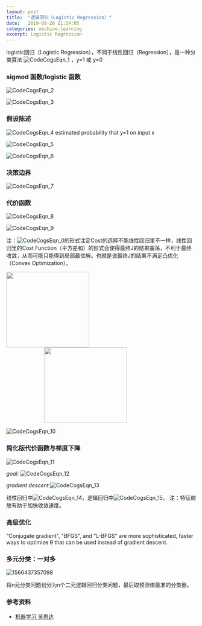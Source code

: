 ```yaml
---
layout: post
title:  "逻辑回归（Logistic Regression）"
date:   2019-08-26 11:34:05
categories: machine-learning
excerpt: Logistic Regression
---
```


logistic回归（Logistic Regression），不同于线性回归（Regression），是一种分类算法
![CodeCogsEqn_1]({{site.baseurl}}/static/image/codeEqn/CodeCogsEqn_1.png)
，y=1 或 y=0

### sigmod 函数/logistic 函数

![CodeCogsEqn_2]({{site.baseurl}}/static/image/codeEqn/CodeCogsEqn_2.png)

![CodeCogsEqn_3]({{site.baseurl}}/static/image/codeEqn/CodeCogsEqn_3.png)

### 假设陈述

![CodeCogsEqn_4]({{site.baseurl}}/static/image/codeEqn/CodeCogsEqn_4.png)
<span>estimated probability that y=1 on input x</span>

![CodeCogsEqn_5]({{site.baseurl}}/static/image/codeEqn/CodeCogsEqn_5.png)

![CodeCogsEqn_6]({{site.baseurl}}/static/image/codeEqn/CodeCogsEqn_6.png)

### 决策边界

![CodeCogsEqn_7]({{site.baseurl}}/static/image/codeEqn/CodeCogsEqn_7.png)

### 代价函数

![CodeCogsEqn_8]({{site.baseurl}}/static/image/codeEqn/CodeCogsEqn_8.png)

![CodeCogsEqn_9]({{site.baseurl}}/static/image/codeEqn/CodeCogsEqn_9.png)

   注：![CodeCogsEqn_0]({{site.baseurl}}/static/image/codeEqn/CodeCogsEqn_0.png)的形式注定Cost的选择不能线性回归里不一样，线性回归里的Cost Function（平方差和）的形式会使得最终J的结果震荡，不利于最终收敛，从而可能只能得到局部最优解。也就是说最终J的结果不满足凸优化（Convex Optimization）。

   <img src="{{site.baseurl}}/static/image/costFunc_1.png"  width="220px" height="200px"/><img src="{{site.baseurl}}/static/image/costFunc_2.png"  width="220px" height="200px" style="margin-left:100px"/>

![CodeCogsEqn_10]({{site.baseurl}}/static/image/codeEqn/CodeCogsEqn_10.png)

### 简化版代价函数与梯度下降

![CodeCogsEqn_11]({{site.baseurl}}/static/image/codeEqn/CodeCogsEqn_11.png)

*goal:* ![CodeCogsEqn_12]({{site.baseurl}}/static/image/codeEqn/CodeCogsEqn_12.png)

*gradient descent:*![CodeCogsEqn_13]({{site.baseurl}}/static/image/codeEqn/CodeCogsEqn_13.png)

   线性回归中![CodeCogsEqn_14]({{site.baseurl}}/static/image/codeEqn/CodeCogsEqn_14.png)，逻辑回归中![CodeCogsEqn_15]({{site.baseurl}}/static/image/codeEqn/CodeCogsEqn_15.png)。
   注：特征缩放有助于加快收敛速度。

### 高级优化

   "Conjugate gradient", "BFGS", and "L-BFGS" are more sophisticated, faster ways to
   optimize θ that can be used instead of gradient descent. 

### 多元分类：一对多

   ![1566437357098]({{site.baseurl}}/static/image/multiregression.png)

   将n元分类问题划分为n个二元逻辑回归分类问题，最后取预测值最准的分类器。

### 参考资料
* [机器学习 吴恩达](https://study.163.com/course/courseMain.htm?courseId=1004570029&_trace_c_p_k2_=f1158da157aa45e29e9dc717d5be9260)

